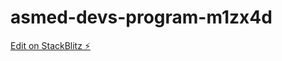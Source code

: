 # asmed-devs-program-m1zx4d

[Edit on StackBlitz ⚡️](https://stackblitz.com/edit/asmed-devs-program-m1zx4d)